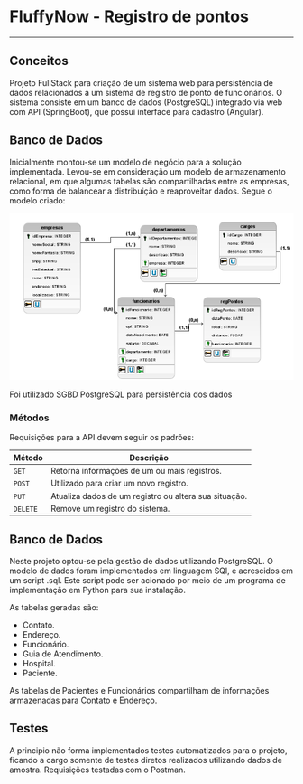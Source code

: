 # FluffyNow - Registro de pontos

<hr>

## Conceitos

Projeto FullStack para criação de um sistema web para persistência de dados relacionados a um sistema de registro de ponto de funcionários. O sistema consiste em um banco de dados (PostgreSQL) integrado via web com API (SpringBoot), que possui interface para cadastro (Angular).

## Banco de Dados

Inicialmente montou-se um modelo de negócio para a solução implementada. Levou-se em consideração um modelo de armazenamento relacional, em que algumas tabelas são compartilhadas entre as empresas, como forma de balancear a distribuição e reaproveitar dados. Segue o modelo criado: 

![Modelo de dados](documentation/data_model/uml_data_model.png)

Foi utilizado SGBD PostgreSQL para persistência dos dados 

### Métodos
Requisições para a API devem seguir os padrões:

| Método | Descrição |
|---|---|
| `GET` | Retorna informações de um ou mais registros. |
| `POST` | Utilizado para criar um novo registro. |
| `PUT` | Atualiza dados de um registro ou altera sua situação. |
| `DELETE` | Remove um registro do sistema. |

## Banco de Dados

Neste projeto optou-se pela gestão de dados utilizando PostgreSQL. O modelo de dados foram implementados em linguagem SQl, e acrescidos em um script .sql. Este script pode ser acionado por meio de um programa de implementação em Python para sua instalação. 

As tabelas geradas são: 

* Contato. 
* Endereço. 
* Funcionário. 
* Guia de Atendimento.
* Hospital. 
* Paciente. 

As tabelas de Pacientes e Funcionários compartilham de informações armazenadas para Contato e Endereço.

## Testes

A principio não forma implementados testes automatizados para o projeto, ficando a cargo somente de testes diretos realizados utilizando dados de amostra. Requisições testadas com o Postman. 



 